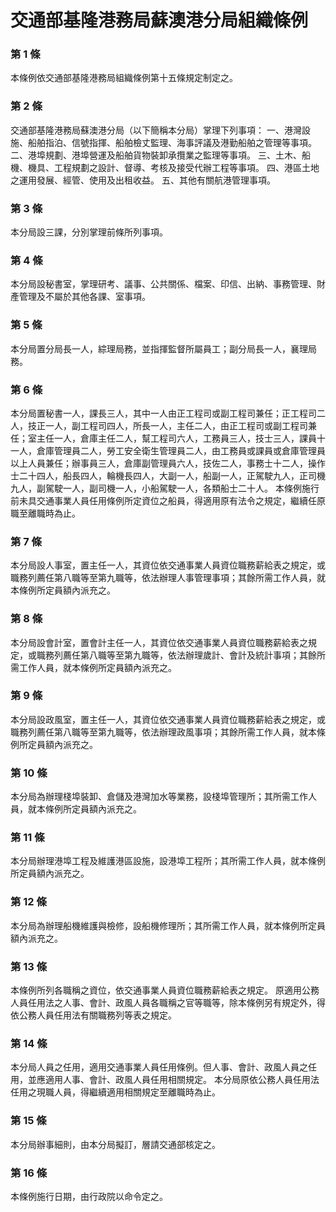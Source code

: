 # 交通部基隆港務局蘇澳港分局組織條例

### 第 1 條

本條例依交通部基隆港務局組織條例第十五條規定制定之。

### 第 2 條

交通部基隆港務局蘇澳港分局（以下簡稱本分局）掌理下列事項：
一、港灣設施、船舶指泊、信號指揮、船舶檢丈監理、海事評議及港勤船舶之管理等事項。
二、港埠規劃、港埠營運及船舶貨物裝卸承攬業之監理等事項。
三、土木、船機、機具、工程規劃之設計、督導、考核及接受代辦工程等事項。
四、港區土地之運用發展、經管、使用及出租收益。
五、其他有關航港管理事項。

### 第 3 條

本分局設三課，分別掌理前條所列事項。

### 第 4 條

本分局設秘書室，掌理研考、議事、公共關係、檔案、印信、出納、事務管理、財產管理及不屬於其他各課、室事項。

### 第 5 條

本分局置分局長一人，綜理局務，並指揮監督所屬員工；副分局長一人，襄理局務。

### 第 6 條

本分局置秘書一人，課長三人，其中一人由正工程司或副工程司兼任；正工程司二人，技正一人，副工程司四人，所長一人，主任二人，由正工程司或副工程司兼任；室主任一人，倉庫主任二人，幫工程司六人，工務員三人，技士三人，課員十一人，倉庫管理員二人，勞工安全衛生管理員二人，由工務員或課員或倉庫管理員以上人員兼任；辦事員三人，倉庫副管理員六人，技佐二人，事務士十二人，操作士二十四人，船長四人，輪機長四人，大副一人，船副一人，正駕駛九人，正司機九人，副駕駛一人，副司機一人，小船駕駛一人，各類船士二十人。
本條例施行前未具交通事業人員任用條例所定資位之船員，得適用原有法令之規定，繼續任原職至離職時為止。

### 第 7 條

本分局設人事室，置主任一人，其資位依交通事業人員資位職務薪給表之規定，或職務列薦任第八職等至第九職等，依法辦理人事管理事項；其餘所需工作人員，就本條例所定員額內派充之。

### 第 8 條

本分局設會計室，置會計主任一人，其資位依交通事業人員資位職務薪給表之規定，或職務列薦任第八職等至第九職等，依法辦理歲計、會計及統計事項；其餘所需工作人員，就本條例所定員額內派充之。

### 第 9 條

本分局設政風室，置主任一人，其資位依交通事業人員資位職務薪給表之規定，或職務列薦任第八職等至第九職等，依法辦理政風事項；其餘所需工作人員，就本條例所定員額內派充之。

### 第 10 條

本分局為辦理棧埠裝卸、倉儲及港灣加水等業務，設棧埠管理所；其所需工作人員，就本條例所定員額內派充之。

### 第 11 條

本分局辦理港埠工程及維護港區設施，設港埠工程所；其所需工作人員，就本條例所定員額內派充之。

### 第 12 條

本分局為辦理船機維護與檢修，設船機修理所；其所需工作人員，就本條例所定員額內派充之。

### 第 13 條

本條例所列各職稱之資位，依交通事業人員資位職務薪給表之規定。
原適用公務人員任用法之人事、會計、政風人員各職稱之官等職等，除本條例另有規定外，得依公務人員任用法有關職務列等表之規定。

### 第 14 條

本分局人員之任用，適用交通事業人員任用條例。但人事、會計、政風人員之任用，並應適用人事、會計、政風人員任用相關規定。
本分局原依公務人員任用法任用之現職人員，得繼續適用相關規定至離職時為止。

### 第 15 條

本分局辦事細則，由本分局擬訂，層請交通部核定之。

### 第 16 條

本條例施行日期，由行政院以命令定之。
